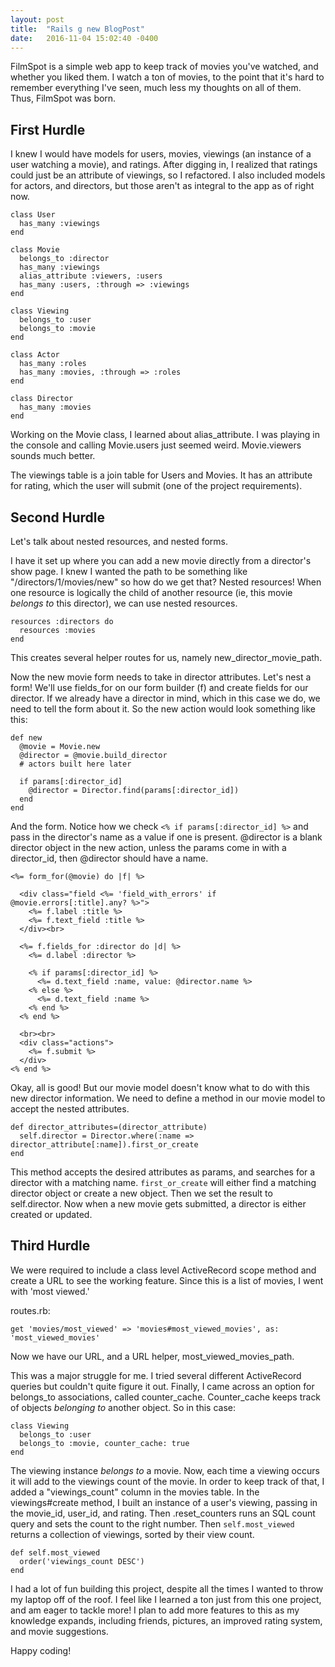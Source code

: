```yaml
---
layout: post
title:  "Rails g new BlogPost"
date:   2016-11-04 15:02:40 -0400
---
```



FilmSpot is a simple web app to keep track of movies you've watched, and whether you liked them. I watch a ton of movies, to the point that it's hard to remember everything I've seen, much less my thoughts on all of them. Thus, FilmSpot was born.

## First Hurdle
 
I knew I would have models for users, movies, viewings (an instance of a user watching a movie), and ratings. After digging in, I realized that ratings could just be an attribute of viewings, so I refactored. I also included models for actors, and directors, but those aren't as integral to the app as of right now.

```
class User
  has_many :viewings
end

class Movie
  belongs_to :director
  has_many :viewings
  alias_attribute :viewers, :users
  has_many :users, :through => :viewings
end

class Viewing
  belongs_to :user
  belongs_to :movie
end

class Actor
  has_many :roles
  has_many :movies, :through => :roles
end

class Director
  has_many :movies
end
```

Working on the Movie class, I learned about alias_attribute. I was playing in the console and calling Movie.users just seemed weird. Movie.viewers sounds much better. 

The viewings table is a join table for Users and Movies. It has an attribute for rating, which the user will submit (one of the project requirements).

## Second Hurdle

Let's talk about nested resources, and nested forms.

I have it set up where you can add a new movie directly from a director's show page. I knew I wanted the path to be something like "/directors/1/movies/new" so how do we get that? Nested resources! When one resource is logically the child of another resource (ie, this movie *belongs to* this director), we can use nested resources.

```
resources :directors do
  resources :movies
end  
```

This creates several helper routes for us, namely new_director_movie_path.

Now the new movie form needs to take in director attributes. Let's nest a form! We'll use fields_for on our form builder (f) and create fields for our director. If we already have a director in mind, which in this case we do, we need to tell the form about it. So the new action would look something like this:

```
def new
  @movie = Movie.new
  @director = @movie.build_director
  # actors built here later
	
  if params[:director_id]
    @director = Director.find(params[:director_id])
  end
end
```

And the form. Notice how we check ```<% if params[:director_id] %>``` and pass in the director's name as a value if one is present. @director is a blank director object in the new action, unless the params come in with a director_id, then @director should have a name. 

```
<%= form_for(@movie) do |f| %>

  <div class="field <%= 'field_with_errors' if @movie.errors[:title].any? %>">
    <%= f.label :title %>
    <%= f.text_field :title %>
  </div><br>

  <%= f.fields_for :director do |d| %>
    <%= d.label :director %>
  
    <% if params[:director_id] %>
      <%= d.text_field :name, value: @director.name %>
    <% else %>  
      <%= d.text_field :name %>
    <% end %>
  <% end %>

  <br><br>
  <div class="actions">
    <%= f.submit %>
  </div>
<% end %>
```

Okay, all is good! But our movie model doesn't know what to do with this new director information. We need to define a method in our movie model to accept the nested attributes.

```
def director_attributes=(director_attribute)
  self.director = Director.where(:name => director_attribute[:name]).first_or_create
end
```

This method accepts the desired attributes as params, and searches for a director with a matching name. ```first_or_create``` will either find a matching director object or create a new object. Then we set the result to self.director. Now when a new movie gets submitted, a director is either created or updated.

## Third Hurdle

We were required to include a class level ActiveRecord scope method and create a URL to see the working feature. Since this is a list of movies, I went with 'most viewed.'

routes.rb:
```
get 'movies/most_viewed' => 'movies#most_viewed_movies', as: 'most_viewed_movies'
```

Now we have our URL, and a URL helper, most_viewed_movies_path.

This was a major struggle for me. I tried several different ActiveRecord queries but couldn't quite figure it out. Finally, I came across an option for belongs_to associations, called counter_cache. Counter_cache keeps track of objects *belonging to* another object. So in this case:

```
class Viewing
  belongs_to :user
  belongs_to :movie, counter_cache: true
end
```

The viewing instance *belongs to* a movie. Now, each time a viewing occurs it will add to the viewings count of the movie. In order to keep track of that, I added a "viewings_count" column in the movies table. In the viewings#create method, I built an instance of a user's viewing, passing in the movie_id, user_id, and rating. Then .reset_counters runs an SQL count query and sets the count to the right number. Then ```self.most_viewed``` returns a collection of viewings, sorted by their view count.

```
def self.most_viewed
  order('viewings_count DESC')
end
```

I had a lot of fun building this project, despite all the times I wanted to throw my laptop off of the roof. I feel like I learned a ton just from this one project, and am eager to tackle more! I plan to add more features to this as my knowledge expands, including friends, pictures, an improved rating system, and movie suggestions.

Happy coding!
